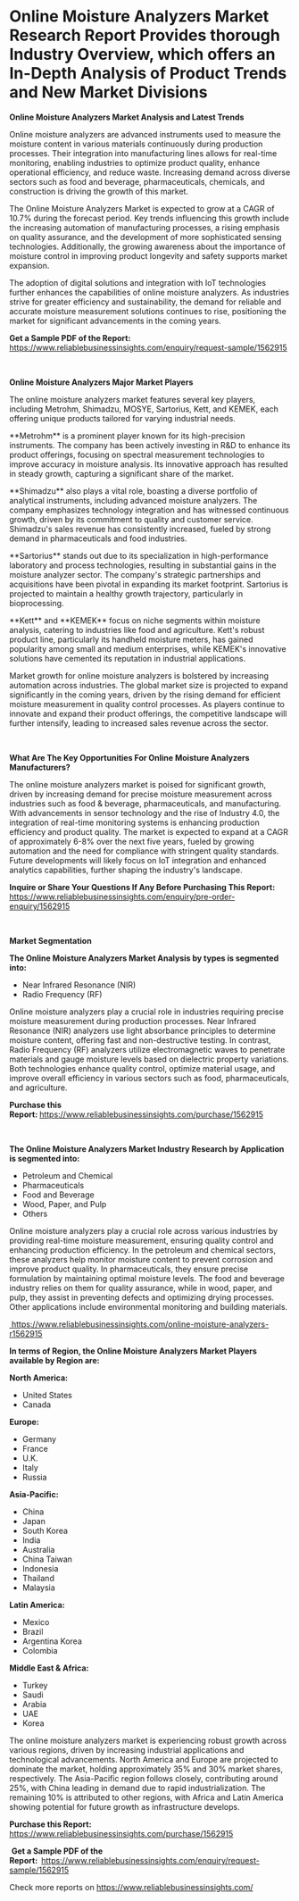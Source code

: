 <p><h1>Online Moisture Analyzers Market Research Report Provides thorough Industry Overview, which offers an In-Depth Analysis of Product Trends and New Market Divisions</h1></p><p><strong>Online Moisture Analyzers Market Analysis and Latest Trends</strong></p>
<p><p>Online moisture analyzers are advanced instruments used to measure the moisture content in various materials continuously during production processes. Their integration into manufacturing lines allows for real-time monitoring, enabling industries to optimize product quality, enhance operational efficiency, and reduce waste. Increasing demand across diverse sectors such as food and beverage, pharmaceuticals, chemicals, and construction is driving the growth of this market.</p><p>The Online Moisture Analyzers Market is expected to grow at a CAGR of 10.7% during the forecast period. Key trends influencing this growth include the increasing automation of manufacturing processes, a rising emphasis on quality assurance, and the development of more sophisticated sensing technologies. Additionally, the growing awareness about the importance of moisture control in improving product longevity and safety supports market expansion. </p><p>The adoption of digital solutions and integration with IoT technologies further enhances the capabilities of online moisture analyzers. As industries strive for greater efficiency and sustainability, the demand for reliable and accurate moisture measurement solutions continues to rise, positioning the market for significant advancements in the coming years.</p></p>
<p><strong>Get a Sample PDF of the Report:&nbsp;</strong> <a href="https://www.reliablebusinessinsights.com/enquiry/request-sample/1562915?utm_campaign=2475&utm_medium=2&utm_source=Github&utm_content=ia&utm_term=16022025&utm_id=online-moisture-analyzers">https://www.reliablebusinessinsights.com/enquiry/request-sample/1562915</a></p>
<p>&nbsp;</p>
<p><strong>Online Moisture Analyzers Major Market Players</strong></p>
<p><p>The online moisture analyzers market features several key players, including Metrohm, Shimadzu, MOSYE, Sartorius, Kett, and KEMEK, each offering unique products tailored for varying industrial needs.</p><p>**Metrohm** is a prominent player known for its high-precision instruments. The company has been actively investing in R&D to enhance its product offerings, focusing on spectral measurement technologies to improve accuracy in moisture analysis. Its innovative approach has resulted in steady growth, capturing a significant share of the market.</p><p>**Shimadzu** also plays a vital role, boasting a diverse portfolio of analytical instruments, including advanced moisture analyzers. The company emphasizes technology integration and has witnessed continuous growth, driven by its commitment to quality and customer service. Shimadzu's sales revenue has consistently increased, fueled by strong demand in pharmaceuticals and food industries.</p><p>**Sartorius** stands out due to its specialization in high-performance laboratory and process technologies, resulting in substantial gains in the moisture analyzer sector. The company's strategic partnerships and acquisitions have been pivotal in expanding its market footprint. Sartorius is projected to maintain a healthy growth trajectory, particularly in bioprocessing.</p><p>**Kett** and **KEMEK** focus on niche segments within moisture analysis, catering to industries like food and agriculture. Kett's robust product line, particularly its handheld moisture meters, has gained popularity among small and medium enterprises, while KEMEK's innovative solutions have cemented its reputation in industrial applications.</p><p>Market growth for online moisture analyzers is bolstered by increasing automation across industries. The global market size is projected to expand significantly in the coming years, driven by the rising demand for efficient moisture measurement in quality control processes. As players continue to innovate and expand their product offerings, the competitive landscape will further intensify, leading to increased sales revenue across the sector.</p></p>
<p>&nbsp;</p>
<p><strong>What Are The Key Opportunities For Online Moisture Analyzers Manufacturers?</strong></p>
<p><p>The online moisture analyzers market is poised for significant growth, driven by increasing demand for precise moisture measurement across industries such as food & beverage, pharmaceuticals, and manufacturing. With advancements in sensor technology and the rise of Industry 4.0, the integration of real-time monitoring systems is enhancing production efficiency and product quality. The market is expected to expand at a CAGR of approximately 6-8% over the next five years, fueled by growing automation and the need for compliance with stringent quality standards. Future developments will likely focus on IoT integration and enhanced analytics capabilities, further shaping the industry's landscape.</p></p>
<p><strong>Inquire or Share Your Questions If Any Before Purchasing This Report:</strong> <a href="https://www.reliablebusinessinsights.com/enquiry/pre-order-enquiry/1562915?utm_campaign=2475&utm_medium=2&utm_source=Github&utm_content=ia&utm_term=16022025&utm_id=online-moisture-analyzers">https://www.reliablebusinessinsights.com/enquiry/pre-order-enquiry/1562915</a></p>
<p>&nbsp;</p>
<p><strong>Market Segmentation</strong></p>
<p><strong>The Online Moisture Analyzers Market Analysis by types is segmented into:</strong></p>
<p><ul><li>Near Infrared Resonance (NIR)</li><li>Radio Frequency (RF)</li></ul></p>
<p><p>Online moisture analyzers play a crucial role in industries requiring precise moisture measurement during production processes. Near Infrared Resonance (NIR) analyzers use light absorbance principles to determine moisture content, offering fast and non-destructive testing. In contrast, Radio Frequency (RF) analyzers utilize electromagnetic waves to penetrate materials and gauge moisture levels based on dielectric property variations. Both technologies enhance quality control, optimize material usage, and improve overall efficiency in various sectors such as food, pharmaceuticals, and agriculture.</p></p>
<p><strong>Purchase this Report:&nbsp;</strong><a href="https://www.reliablebusinessinsights.com/purchase/1562915?utm_campaign=2475&utm_medium=2&utm_source=Github&utm_content=ia&utm_term=16022025&utm_id=online-moisture-analyzers">https://www.reliablebusinessinsights.com/purchase/1562915</a></p>
<p>&nbsp;</p>
<p><strong>The Online Moisture Analyzers Market Industry Research by Application is segmented into:</strong></p>
<p><ul><li>Petroleum and Chemical</li><li>Pharmaceuticals</li><li>Food and Beverage</li><li>Wood, Paper, and Pulp</li><li>Others</li></ul></p>
<p><p>Online moisture analyzers play a crucial role across various industries by providing real-time moisture measurement, ensuring quality control and enhancing production efficiency. In the petroleum and chemical sectors, these analyzers help monitor moisture content to prevent corrosion and improve product quality. In pharmaceuticals, they ensure precise formulation by maintaining optimal moisture levels. The food and beverage industry relies on them for quality assurance, while in wood, paper, and pulp, they assist in preventing defects and optimizing drying processes. Other applications include environmental monitoring and building materials.</p></p>
<p><a href="https://www.reliablebusinessinsights.com/online-moisture-analyzers-r1562915?utm_campaign=2475&utm_medium=2&utm_source=Github&utm_content=ia&utm_term=16022025&utm_id=online-moisture-analyzers">&nbsp;https://www.reliablebusinessinsights.com/online-moisture-analyzers-r1562915</a></p>
<p><strong>In terms of Region, the Online Moisture Analyzers Market Players available by Region are:</strong></p>
<p>
    <p> <strong> North America: </strong>
        <ul>
            <li>United States</li>
            <li>Canada</li>
        </ul>
        </p> 
    <p> <strong> Europe: </strong>
        <ul>
            <li>Germany</li>
            <li>France</li>
            <li>U.K.</li>
            <li>Italy</li>
            <li>Russia</li>
        </ul>
        </p> 
    <p> <strong> Asia-Pacific: </strong>
        <ul>
            <li>China</li>
            <li>Japan</li>
            <li>South Korea</li>
            <li>India</li>
            <li>Australia</li>
            <li>China Taiwan</li>
            <li>Indonesia</li>
            <li>Thailand</li>
            <li>Malaysia</li>
        </ul>
        </p> 
    <p> <strong> Latin America: </strong>
        <ul>
            <li>Mexico</li>
            <li>Brazil</li>
            <li>Argentina Korea</li>
            <li>Colombia</li>
        </ul>
        </p> 
    <p> <strong> Middle East & Africa: </strong>
        <ul>
            <li>Turkey</li>
            <li>Saudi</li>
            <li>Arabia</li>
            <li>UAE</li>
            <li>Korea</li>
        </ul>
    </p>
    </p>
<p><p>The online moisture analyzers market is experiencing robust growth across various regions, driven by increasing industrial applications and technological advancements. North America and Europe are projected to dominate the market, holding approximately 35% and 30% market shares, respectively. The Asia-Pacific region follows closely, contributing around 25%, with China leading in demand due to rapid industrialization. The remaining 10% is attributed to other regions, with Africa and Latin America showing potential for future growth as infrastructure develops.</p></p>
<p><strong>Purchase this Report: </strong><a href="https://www.reliablebusinessinsights.com/purchase/1562915?utm_campaign=2475&utm_medium=2&utm_source=Github&utm_content=ia&utm_term=16022025&utm_id=online-moisture-analyzers">https://www.reliablebusinessinsights.com/purchase/1562915</a></p>
<p>&nbsp;<strong>Get a Sample PDF of the Report:&nbsp;&nbsp;</strong><a href="https://www.reliablebusinessinsights.com/enquiry/request-sample/1562915?utm_campaign=2475&utm_medium=2&utm_source=Github&utm_content=ia&utm_term=16022025&utm_id=online-moisture-analyzers">https://www.reliablebusinessinsights.com/enquiry/request-sample/1562915</a></p>
<p><strong></strong></p>
<p>Check more reports on <a href="https://www.reliablebusinessinsights.com/?utm_campaign=2475&utm_medium=2&utm_source=Github&utm_content=ia&utm_term=16022025&utm_id=online-moisture-analyzers">https://www.reliablebusinessinsights.com/</a></p>